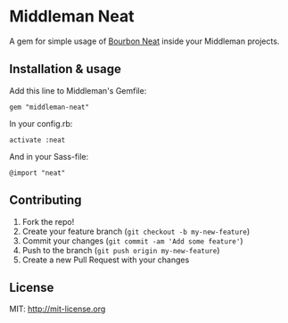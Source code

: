 # Middleman Neat

A gem for simple usage of [Bourbon Neat](https://github.com/thoughtbot/neat) inside your Middleman projects.

## Installation & usage

Add this line to Middleman's Gemfile:

    gem "middleman-neat"

In your config.rb: 

    activate :neat

And in your Sass-file: 

    @import "neat"

## Contributing

1. Fork the repo!
2. Create your feature branch (`git checkout -b my-new-feature`)
3. Commit your changes (`git commit -am 'Add some feature'`)
4. Push to the branch (`git push origin my-new-feature`)
5. Create a new Pull Request with your changes

## License

MIT: http://mit-license.org